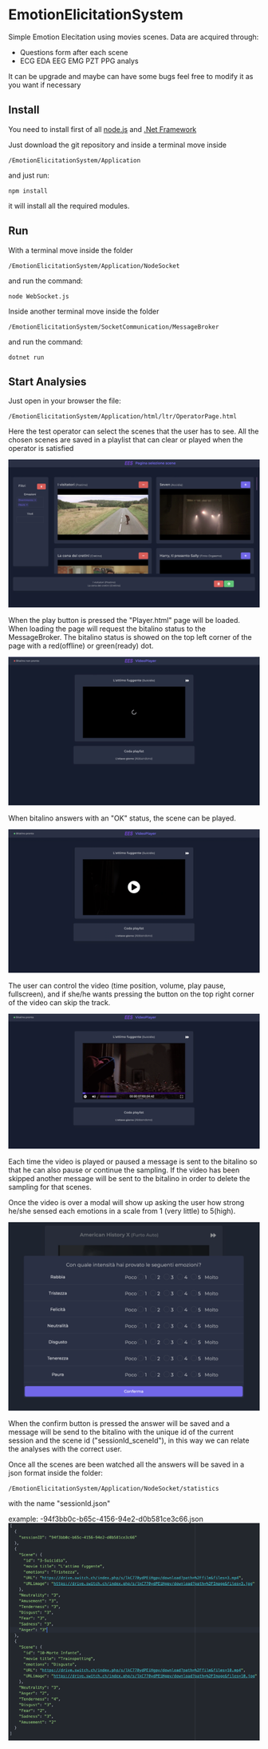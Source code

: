# EmotionElicitationSystem

Simple Emotion Elecitation using movies scenes.
Data are acquired through:
- Questions form after each scene
- ECG EDA EEG EMG PZT PPG analys

It can be upgrade and maybe can have some bugs feel free to modify it as you want if necessary
## Install
You need to install first of all [node.js](https://nodejs.org/it/download/)
and [.Net Framework](https://dotnet.microsoft.com/en-us/download/dotnet-framework)

Just download the git repository and inside a terminal move inside
```
/EmotionElicitationSystem/Application
```
and just run:
```
npm install
```
it will install all the required modules.

## Run
With a terminal move inside the folder  
```
/EmotionElicitationSystem/Application/NodeSocket
```
and run the command:
```
node WebSocket.js
```

Inside another terminal  move inside the folder
```
/EmotionElicitationSystem/SocketCommunication/MessageBroker
```
and run the command:
```
dotnet run
```

## Start Analysies
Just open in your browser the file:
```
/EmotionElicitationSystem/Application/html/ltr/OperatorPage.html
```
Here the test operator can select the scenes that the user has to see. All the chosen scenes are saved in a playlist that can clear or played when the operator is satisfied

![OperatorPage](./Screenshot/Operator_Page.png)

When the play button is pressed the "Player.html" page will be loaded.
When loading the page will request the bitalino status to the MessageBroker.
The bitalino status is showed on the top left corner of the page with a red(offline) or green(ready) dot.


![Bitalino_Loading](./Screenshot/Bitalino_Loading.png)

 When bitalino answers with an "OK" status, the scene can be played.


![Player_Bitalino_Ready](./Screenshot/Player_Bitalino_Ready.png)

The user can control the video (time position, volume, play pause, fullscreen),
and if she/he wants pressing the button on the top right corner of the video can skip the track.

![Player_Control](./Screenshot/Player_Control.png)

Each time the video is played or paused a message is sent to the bitalino so that he can also pause or continue the sampling. If the video has been skipped another message will be sent to the bitalino in order to delete the sampling for that scenes.

Once the video is over a modal will show up asking the user how strong he/she sensed each emotions in a scale from 1 (very little) to 5(high).

![Questions](./Screenshot/Questions.png)

When the confirm button is pressed the answer will be saved and a message will be send to the bitalino with the unique id of the current session and the scene id ("sessionId_sceneId"), in this way we can relate the analyses with the correct user.

Once all the scenes are been watched all the answers will be saved in a json format inside the folder:
```
/EmotionElicitationSystem/Application/NodeSocket/statistics
```

with the name "sessionId.json"

example:
  -94f3bb0c-b65c-4156-94e2-d0b581ce3c66.json
![Answers](./Screenshot/Answers.png)

